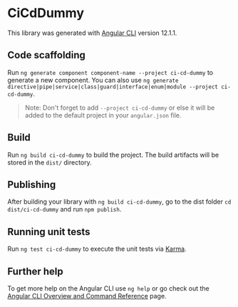 # CiCdDummy

This library was generated with [Angular CLI](https://github.com/angular/angular-cli) version 12.1.1.

## Code scaffolding

Run `ng generate component component-name --project ci-cd-dummy` to generate a new component. You can also use `ng generate directive|pipe|service|class|guard|interface|enum|module --project ci-cd-dummy`.
> Note: Don't forget to add `--project ci-cd-dummy` or else it will be added to the default project in your `angular.json` file. 

## Build

Run `ng build ci-cd-dummy` to build the project. The build artifacts will be stored in the `dist/` directory.

## Publishing

After building your library with `ng build ci-cd-dummy`, go to the dist folder `cd dist/ci-cd-dummy` and run `npm publish`.

## Running unit tests

Run `ng test ci-cd-dummy` to execute the unit tests via [Karma](https://karma-runner.github.io).

## Further help

To get more help on the Angular CLI use `ng help` or go check out the [Angular CLI Overview and Command Reference](https://angular.io/cli) page.
